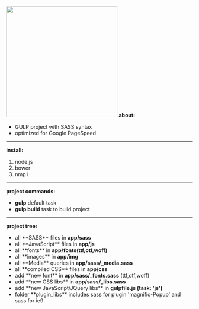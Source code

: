 <img src="http://maxtv.co.il/img/svg_elem/MaxTV_final.svg" width="300px">
<b>about:</b>
<ul>
  <li>GULP project with SASS syntax</li>
  <li>optimized for Google PageSpeed</li>
</ul>
<hr>
<b>install:</b>
<ol>
  <li>node.js</li>
  <li>bower</li>
  <li>nmp i</li>
</ol>
<hr>
<b>project commands:</b>
<ul>
  <li><b>gulp</b> default task</li>
  <li><b>gulp build</b> task to build project</li>
</ul>
<hr>
<b>project tree:</b>
<ul>
  <li>all **SASS** files in <b>app/sass</b></li>
  <li>all **JavaScript** files in <b>app/js</b></li>
  <li>all **fonts** in <b>app/fonts(ttf,otf,woff)</b></li>
  <li>all **images** in <b>app/img</b></li>
  <li>all **Media** queries in <b>app/sass/_media.sass</b></li>
  <li>all **compiled CSS** files in <b>app/css</b></li>
  <li>add **new font** in <b>app/sass/_fonts.sass</b> (ttf,otf,woff)</li>
  <li>add **new CSS libs** in <b>app/sass/_libs.sass</b></li>
  <li>add **new JavaScript/JQuery libs** in <b>gulpfile.js (task: 'js')</b></li>
  <li>folder **plugin_libs** includes sass for plugin 'magnific-Popup' and sass for ie9</li>
</ul>
